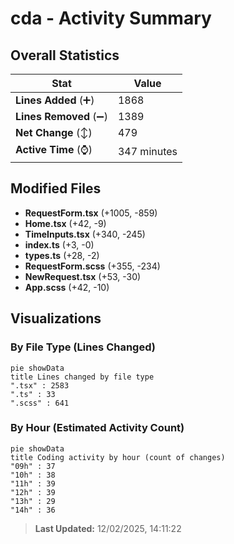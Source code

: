 # cda - Activity Summary 

## Overall Statistics

| Stat                   | Value                                                             |
| ---------------------- | ----------------------------------------------------------------- |
| **Lines Added** (➕)   | 1868                                          |
| **Lines Removed** (➖) | 1389                                        |
| **Net Change** (↕)    | 479                |
| **Active Time** (⌚)   | 347 minutes |


## Modified Files
- **RequestForm.tsx** (+1005, -859)
- **Home.tsx** (+42, -9)
- **TimeInputs.tsx** (+340, -245)
- **index.ts** (+3, -0)
- **types.ts** (+28, -2)
- **RequestForm.scss** (+355, -234)
- **NewRequest.tsx** (+53, -30)
- **App.scss** (+42, -10)

## Visualizations

### By File Type (Lines Changed)

```mermaid
pie showData
title Lines changed by file type
".tsx" : 2583
".ts" : 33
".scss" : 641
```

### By Hour (Estimated Activity Count)

```mermaid
pie showData
title Coding activity by hour (count of changes)
"09h" : 37
"10h" : 38
"11h" : 39
"12h" : 39
"13h" : 29
"14h" : 36
```


> **Last Updated:** 12/02/2025, 14:11:22